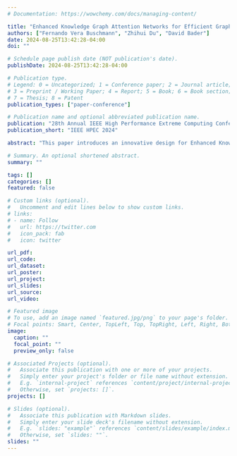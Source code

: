 ```yaml
---
# Documentation: https://wowchemy.com/docs/managing-content/

title: "Enhanced Knowledge Graph Attention Networks for Efficient Graph Learning (Outstanding Student Paper Award)"
authors: ["Fernando Vera Buschmann", "Zhihui Du", "David Bader"]
date: 2024-08-25T13:42:28-04:00
doi: ""

# Schedule page publish date (NOT publication's date).
publishDate: 2024-08-25T13:42:28-04:00

# Publication type.
# Legend: 0 = Uncategorized; 1 = Conference paper; 2 = Journal article;
# 3 = Preprint / Working Paper; 4 = Report; 5 = Book; 6 = Book section;
# 7 = Thesis; 8 = Patent
publication_types: ["paper-conference"]

# Publication name and optional abbreviated publication name.
publication: "28th Annual IEEE High Performance Extreme Computing Conference"
publication_short: "IEEE HPEC 2024"

abstract: "This paper introduces an innovative design for Enhanced Knowledge Graph Attention Networks (EKGAT), focusing on improving representation learning for graph-structured data. By integrating TransformerConv layers, the proposed EKGAT model excels in capturing complex node relationships compared to traditional KGAT models. Additionally, our EKGAT model integrates disentanglement learning techniques to segment entity representations into independent components, thereby capturing various semantic aspects more effectively. Comprehensive experiments on the Cora, PubMed, and Amazon datasets reveal substantial improvements in node classification accuracy and convergence speed. The incorporation of TransformerConv layers significantly accelerates the convergence of the training loss function while either maintaining or enhancing accuracy, which is particularly advantageous for large-scale, real-time applications. Results from t-SNE and PCA analyses vividly illustrate the superior embedding separability achieved by our model, underscoring its enhanced representation capabilities. These findings highlight the potential of EKGAT to advance graph analytics and network science, providing robust, scalable solutions for a wide range of applications, from recommendation systems and social network analysis to biomedical data interpretation and real-time big data processing."

# Summary. An optional shortened abstract.
summary: ""

tags: []
categories: []
featured: false

# Custom links (optional).
#   Uncomment and edit lines below to show custom links.
# links:
# - name: Follow
#   url: https://twitter.com
#   icon_pack: fab
#   icon: twitter

url_pdf:
url_code:
url_dataset:
url_poster:
url_project:
url_slides:
url_source:
url_video:

# Featured image
# To use, add an image named `featured.jpg/png` to your page's folder. 
# Focal points: Smart, Center, TopLeft, Top, TopRight, Left, Right, BottomLeft, Bottom, BottomRight.
image:
  caption: ""
  focal_point: ""
  preview_only: false

# Associated Projects (optional).
#   Associate this publication with one or more of your projects.
#   Simply enter your project's folder or file name without extension.
#   E.g. `internal-project` references `content/project/internal-project/index.md`.
#   Otherwise, set `projects: []`.
projects: []

# Slides (optional).
#   Associate this publication with Markdown slides.
#   Simply enter your slide deck's filename without extension.
#   E.g. `slides: "example"` references `content/slides/example/index.md`.
#   Otherwise, set `slides: ""`.
slides: ""
---
```

